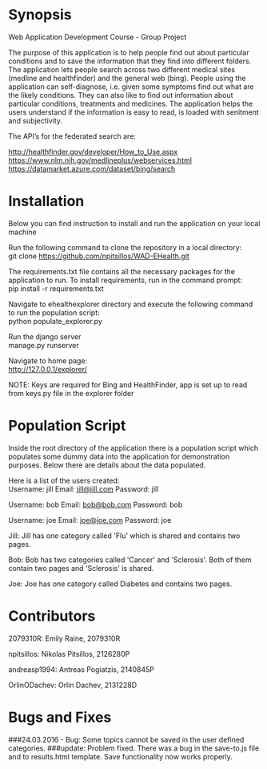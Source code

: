 # Synopsis

Web Application Development Course - Group Project

The purpose of this application is to help people find out about particular conditions and to save the information that they find into different folders. The application lets people search across two different medical sites (medline and healthfinder) and the general web (bing).
People using the application can self-diagnose, i.e. given some symptoms find out what are the likely conditions. They can also like to find out information about particular conditions, treatments and medicines. The application helps the users understand if the information is easy to read, is loaded with senitment and subjectivity.

The API’s for the federated search are:

http://healthfinder.gov/developer/How_to_Use.aspx <br />
https://www.nlm.nih.gov/medlineplus/webservices.html <br />
https://datamarket.azure.com/dataset/bing/search <br />

# Installation

Below you can find instruction to install and run the application on your local machine

Run the following command to clone the repository in a local directory:
<br />
git clone https://github.com/npitsillos/WAD-EHealth.git

The requirements.txt file contains all the necessary packages for the application to run.
To install requirements, run in the command prompt:
<br />
pip install -r requirements.txt

Navigate to ehealthexplorer directory and execute the following command to run the population script:
<br />
python populate_explorer.py

Run the django server
<br />
manage.py runserver

Navigate to home page:
<br />
http://127.0.0.1/explorer/

NOTE: Keys are required for Bing and HealthFinder, app is set up to read from keys.py file in the explorer folder

# Population Script

Inside the root directory of the application there is a population script which populates some dummy data into the application for demonstration purposes.
Below there are details about the data populated.

Here is a list of the users created: <br />
Username: jill
Email: jill@jill.com
Password: jill

Username: bob
Email: bob@bob.com
Password: bob

Username: joe
Email: joe@joe.com
Password: joe

Jill:
Jill has one category called 'Flu' which is shared and contains two pages.

Bob:
Bob has two categories called 'Cancer' and 'Sclerosis'. Both of them contain two pages and 'Sclerosis' is shared.

Joe:
Joe has one category called Diabetes and contains two pages.

# Contributors

2079310R: Emily Raine, 2079310R

npitsillos: Nikolas Pitsillos, 2126280P 

andreasp1994: Antreas Pogiatzis, 2140845P

OrlinODachev: Orlin Dachev, 2131228D 

# Bugs and Fixes

###24.03.2016 - Bug: 
Some topics cannot be saved in the user defined categories.
###update: 
Problem fixed. There was a bug in the save-to.js file and to results.html template. 
Save functionality now works properly.




